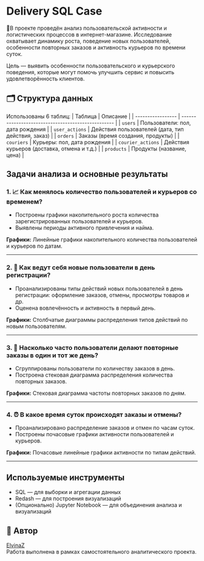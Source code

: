 # Delivery SQL Case

🧾В проекте проведён анализ пользовательской активности и логистических процессов в интернет-магазине. Исследование охватывает динамику роста, поведение новых пользователей, особенности повторных заказов и активность курьеров по времени суток.

Цель — выявить особенности пользовательского и курьерского поведения, которые могут помочь улучшить сервис и повысить удовлетворённость клиентов.

## 🗂 Структура данных
Использованы 6 таблиц:
| Таблица           | Описание                                           |
| ----------------- | -------------------------------------------------- |
| `users`           | Пользователи: пол, дата рождения                   |
| `user_actions`    | Действия пользователей (дата, тип действия, заказ) |
| `orders`          | Заказы (время создания, продукты)                  |
| `couriers`        | Курьеры: пол, дата рождения                        |
| `courier_actions` | Действия курьеров (доставка, отмена и т.д.)        |
| `products`        | Продукты (название, цена)                          |

## Задачи анализа и основные результаты

### 1. 📈 Как менялось количество пользователей и курьеров со временем?

- Построены графики накопительного роста количества зарегистрированных пользователей и курьеров.
- Выявлены периоды активного привлечения и найма.

**Графики:** Линейные графики накопительного количества пользователей и курьеров по датам.

---

### 2. 👶 Как ведут себя новые пользователи в день регистрации?

- Проанализированы типы действий новых пользователей в день регистрации: оформление заказов, отмены, просмотры товаров и др.
- Оценена вовлечённость и активность в первый день.

**Графики:** Столбчатые диаграммы распределения типов действий по новым пользователям.

---

### 3. 🔁 Насколько часто пользователи делают повторные заказы в один и тот же день?

- Сгруппированы пользователи по количеству заказов в день.
- Построена стековая диаграмма распределения количества повторных заказов.

**Графики:** Стековая диаграмма частоты повторных заказов по дням.

---

### 4. ⏰ В какое время суток происходят заказы и отмены?

- Проанализировано распределение заказов и отмен по часам суток.
- Построены почасовые графики активности пользователей и курьеров.

**Графики:** Почасовые линейные графики активности по типам действий.

---

## Используемые инструменты

- SQL — для выборки и агрегации данных
- Redash — для построения визуализаций
- (Опционально) Jupyter Notebook — для объединения анализа и визуализаций

## 🧠 Автор
[ElvinaZ](https://github.com/Elvina-z)  
Работа выполнена в рамках самостоятельного аналитического проекта.
